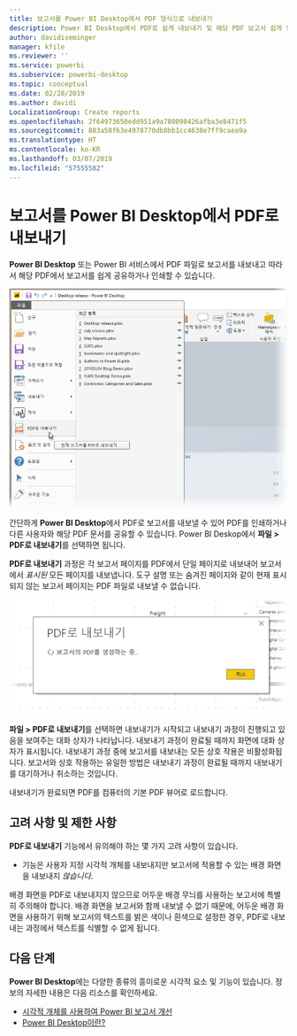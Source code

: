 ```yaml
---
title: 보고서를 Power BI Desktop에서 PDF 형식으로 내보내기
description: Power BI Desktop에서 PDF로 쉽게 내보내기 및 해당 PDF 보고서 쉽게 인쇄
author: davidiseminger
manager: kfile
ms.reviewer: ''
ms.service: powerbi
ms.subservice: powerbi-desktop
ms.topic: conceptual
ms.date: 02/28/2019
ms.author: davidi
LocalizationGroup: Create reports
ms.openlocfilehash: 2f64973650edd951a9a780090426afba3e8471f5
ms.sourcegitcommit: 883a58f63e4978770db8bb1cc4630e7ff9caea9a
ms.translationtype: HT
ms.contentlocale: ko-KR
ms.lasthandoff: 03/07/2019
ms.locfileid: "57555582"
---
```

# <a name="export-reports-to-pdf-from-power-bi-desktop"></a>보고서를 Power BI Desktop에서 PDF로 내보내기
**Power BI Desktop** 또는 Power BI 서비스에서 PDF 파일로 보고서를 내보내고 따라서 해당 PDF에서 보고서를 쉽게 공유하거나 인쇄할 수 있습니다.

![PDF로 내보내기](media/desktop-export-to-pdf/export-to-pdf_01.png)

간단하게 **Power BI Desktop**에서 PDF로 보고서를 내보낼 수 있어 PDF를 인쇄하거나 다른 사용자와 해당 PDF 문서를 공유할 수 있습니다. Power BI Deskop에서 **파일 > PDF로 내보내기**를 선택하면 됩니다.

**PDF로 내보내기** 과정은 각 보고서 페이지를 PDF에서 단일 페이지로 내보내어 보고서에서 *표시된* 모든 페이지를 내보냅니다. 도구 설명 또는 숨겨진 페이지와 같이 현재 표시되지 않는 보고서 페이지는 PDF 파일로 내보낼 수 없습니다. 

![PDF로 내보내기 진행과정](media/desktop-export-to-pdf/export-to-pdf_02.png)

**파일 > PDF로 내보내기**를 선택하면 내보내기가 시작되고 내보내기 과정이 진행되고 있음을 보여주는 대화 상자가 나타납니다. 내보내기 과정이 완료될 때까지 화면에 대화 상자가 표시됩니다. 내보내기 과정 중에 보고서를 내보내는 모든 상호 작용은 비활성화됩니다. 보고서와 상호 작용하는 유일한 방법은 내보내기 과정이 완료될 때까지 내보내기를 대기하거나 취소하는 것입니다. 

내보내기가 완료되면 PDF를 컴퓨터의 기본 PDF 뷰어로 로드합니다. 

## <a name="considerations-and-limitations"></a>고려 사항 및 제한 사항
**PDF로 내보내기** 기능에서 유의해야 하는 몇 가지 고려 사항이 있습니다.

* 기능은 사용자 지정 시각적 개체를 내보내지만 보고서에 적용할 수 있는 배경 화면을 내보내지 *않습니다*.

배경 화면을 PDF로 내보내지지 않으므로 어두운 배경 무늬를 사용하는 보고서에 특별히 주의해야 합니다. 배경 화면을 보고서와 함께 내보낼 수 없기 때문에, 어두운 배경 화면을 사용하기 위해 보고서의 텍스트를 밝은 색이나 흰색으로 설정한 경우, PDF로 내보내는 과정에서 텍스트를 식별할 수 없게 됩니다. 



## <a name="next-steps"></a>다음 단계
**Power BI Desktop**에는 다양한 종류의 흥미로운 시각적 요소 및 기능이 있습니다. 정보의 자세한 내용은 다음 리소스를 확인하세요.

* [시각적 개체를 사용하여 Power BI 보고서 개선](desktop-visual-elements-for-reports.md)
* [Power BI Desktop이란?](desktop-what-is-desktop.md)



